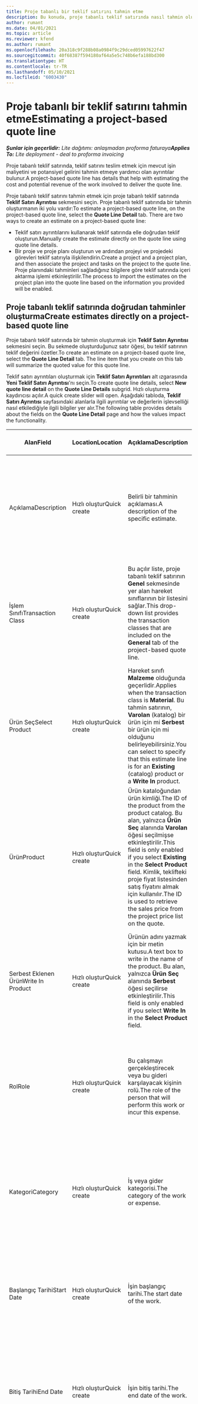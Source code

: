 ```yaml
---
title: Proje tabanlı bir teklif satırını tahmin etme
description: Bu konuda, proje tabanlı teklif satırında nasıl tahmin oluşturulacağı hakkında bilgiler sağlanmaktadır.
author: rumant
ms.date: 04/01/2021
ms.topic: article
ms.reviewer: kfend
ms.author: rumant
ms.openlocfilehash: 20a318c9f288b08a0984f9c29dced05997622f47
ms.sourcegitcommit: 40f68387f594180af64a5e5c748b6efa188bd300
ms.translationtype: HT
ms.contentlocale: tr-TR
ms.lasthandoff: 05/10/2021
ms.locfileid: "6003430"
---
```

# <a name="estimating-a-project-based-quote-line"></a><span data-ttu-id="233bf-103">Proje tabanlı bir teklif satırını tahmin etme</span><span class="sxs-lookup"><span data-stu-id="233bf-103">Estimating a project-based quote line</span></span>

<span data-ttu-id="233bf-104">_**Şunlar için geçerlidir:** Lite dağıtımı: anlaşmadan proforma faturaya_</span><span class="sxs-lookup"><span data-stu-id="233bf-104">_**Applies To:** Lite deployment - deal to proforma invoicing_</span></span>

<span data-ttu-id="233bf-105">Proje tabanlı teklif satırında, teklif satırını teslim etmek için mevcut işin maliyetini ve potansiyel gelirini tahmin etmeye yardımcı olan ayrıntılar bulunur.</span><span class="sxs-lookup"><span data-stu-id="233bf-105">A project-based quote line has details that help with estimating the cost and potential revenue of the work involved to deliver the quote line.</span></span>

<span data-ttu-id="233bf-106">Proje tabanlı teklif satırını tahmin etmek için proje tabanlı teklif satırında **Teklif Satırı Ayrıntısı** sekmesini seçin. Proje tabanlı teklif satırında bir tahmin oluşturmanın iki yolu vardır:</span><span class="sxs-lookup"><span data-stu-id="233bf-106">To estimate a project-based quote line, on the project-based quote line, select the **Quote Line Detail** tab. There are two ways to create an estimate on a project-based quote line:</span></span>

- <span data-ttu-id="233bf-107">Teklif satırı ayrıntılarını kullanarak teklif satırında elle doğrudan teklif oluşturun.</span><span class="sxs-lookup"><span data-stu-id="233bf-107">Manually create the estimate directly on the quote line using quote line details.</span></span> 
- <span data-ttu-id="233bf-108">Bir proje ve proje planı oluşturun ve ardından projeyi ve projedeki görevleri teklif satırıyla ilişkilendirin.</span><span class="sxs-lookup"><span data-stu-id="233bf-108">Create a project and a project plan, and then associate the project and tasks on the project to the quote line.</span></span> <span data-ttu-id="233bf-109">Proje planındaki tahminleri sağladığınız bilgilere göre teklif satırında içeri aktarma işlemi etkinleştirilir.</span><span class="sxs-lookup"><span data-stu-id="233bf-109">The process to import the estimates on the project plan into the quote line based on the information you provided will be enabled.</span></span>

## <a name="create-estimates-directly-on-a-project-based-quote-line"></a><span data-ttu-id="233bf-110">Proje tabanlı teklif satırında doğrudan tahminler oluşturma</span><span class="sxs-lookup"><span data-stu-id="233bf-110">Create estimates directly on a project-based quote line</span></span>

<span data-ttu-id="233bf-111">Proje tabanlı teklif satırında bir tahmin oluşturmak için **Teklif Satırı Ayrıntısı** sekmesini seçin. Bu sekmede oluşturduğunuz satır öğesi, bu teklif satırının teklif değerini özetler.</span><span class="sxs-lookup"><span data-stu-id="233bf-111">To create an estimate on a project-based quote line, select the **Quote Line Detail** tab. The line item that you create on this tab will summarize the quoted value for this quote line.</span></span> 

<span data-ttu-id="233bf-112">Teklif satırı ayrıntıları oluşturmak için **Teklif Satırı Ayrıntıları** alt ızgarasında **Yeni Teklif Satırı Ayrıntısı**'nı seçin.</span><span class="sxs-lookup"><span data-stu-id="233bf-112">To create quote line details, select **New quote line detail** on the **Quote Line Details** subgrid.</span></span> <span data-ttu-id="233bf-113">Hızlı oluşturma kaydırıcısı açılır.</span><span class="sxs-lookup"><span data-stu-id="233bf-113">A quick create slider will open.</span></span> <span data-ttu-id="233bf-114">Aşağıdaki tabloda, **Teklif Satırı Ayrıntısı** sayfasındaki alanlarla ilgili ayrıntılar ve değerlerin işlevselliği nasıl etkilediğiyle ilgili bilgiler yer alır.</span><span class="sxs-lookup"><span data-stu-id="233bf-114">The following table provides details about the fields on the **Quote Line Detail** page and how the values impact the functionality.</span></span>

| <span data-ttu-id="233bf-115">**Alan**</span><span class="sxs-lookup"><span data-stu-id="233bf-115">**Field**</span></span> | <span data-ttu-id="233bf-116">**Location**</span><span class="sxs-lookup"><span data-stu-id="233bf-116">**Location**</span></span> | <span data-ttu-id="233bf-117">**Açıklama**</span><span class="sxs-lookup"><span data-stu-id="233bf-117">**Description**</span></span> | <span data-ttu-id="233bf-118">**Aşağı yönlü etki**</span><span class="sxs-lookup"><span data-stu-id="233bf-118">**Downstream impact**</span></span> |
| --- | --- | --- | --- |
| <span data-ttu-id="233bf-119">Açıklama</span><span class="sxs-lookup"><span data-stu-id="233bf-119">Description</span></span> | <span data-ttu-id="233bf-120">Hızlı oluştur</span><span class="sxs-lookup"><span data-stu-id="233bf-120">Quick create</span></span> | <span data-ttu-id="233bf-121">Belirli bir tahminin açıklaması.</span><span class="sxs-lookup"><span data-stu-id="233bf-121">A description of the specific estimate.</span></span> | <span data-ttu-id="233bf-122">Bu değer, otomatik olarak oluşturulan maliyet için ilgili teklif satırı detaylarına varsayılan olarak alınır.</span><span class="sxs-lookup"><span data-stu-id="233bf-122">This value defaults to the related quote line detail for cost that is automatically created.</span></span> |
| <span data-ttu-id="233bf-123">İşlem Sınıfı</span><span class="sxs-lookup"><span data-stu-id="233bf-123">Transaction Class</span></span> | <span data-ttu-id="233bf-124">Hızlı oluştur</span><span class="sxs-lookup"><span data-stu-id="233bf-124">Quick create</span></span> | <span data-ttu-id="233bf-125">Bu açılır liste, proje tabanlı teklif satırının **Genel** sekmesinde yer alan hareket sınıflarının bir listesini sağlar.</span><span class="sxs-lookup"><span data-stu-id="233bf-125">This drop-down list provides the transaction classes that are included on the **General** tab of the project-based quote line.</span></span>  | <span data-ttu-id="233bf-126">Bu değer, otomatik olarak oluşturulan maliyet için ilgili teklif satırı detaylarına varsayılan olarak alınır.</span><span class="sxs-lookup"><span data-stu-id="233bf-126">This value defaults to the related quote line detail for cost that is automatically created.</span></span> |
| <span data-ttu-id="233bf-127">Ürün Seç</span><span class="sxs-lookup"><span data-stu-id="233bf-127">Select Product</span></span> | <span data-ttu-id="233bf-128">Hızlı oluştur</span><span class="sxs-lookup"><span data-stu-id="233bf-128">Quick create</span></span> | <span data-ttu-id="233bf-129">Hareket sınıfı **Malzeme** olduğunda geçerlidir.</span><span class="sxs-lookup"><span data-stu-id="233bf-129">Applies when the transaction class is **Material**.</span></span> <span data-ttu-id="233bf-130">Bu tahmin satırının, **Varolan** (katalog) bir ürün için mi **Serbest** bir ürün için mi olduğunu belirleyebilirsiniz.</span><span class="sxs-lookup"><span data-stu-id="233bf-130">You can select to specify that this estimate line is for an **Existing** (catalog) product or a **Write In** product.</span></span> | <span data-ttu-id="233bf-131">Bu değer, otomatik olarak oluşturulan maliyet için ilgili teklif satırı detaylarına varsayılan olarak alınır.</span><span class="sxs-lookup"><span data-stu-id="233bf-131">This value defaults to the related quote line detail for cost that is automatically created.</span></span> |
| <span data-ttu-id="233bf-132">Ürün</span><span class="sxs-lookup"><span data-stu-id="233bf-132">Product</span></span> | <span data-ttu-id="233bf-133">Hızlı oluştur</span><span class="sxs-lookup"><span data-stu-id="233bf-133">Quick create</span></span> | <span data-ttu-id="233bf-134">Ürün kataloğundan ürün kimliği.</span><span class="sxs-lookup"><span data-stu-id="233bf-134">The ID of the product from the product catalog.</span></span> <span data-ttu-id="233bf-135">Bu alan, yalnızca **Ürün Seç** alanında **Varolan** öğesi seçilmişse etkinleştirilir.</span><span class="sxs-lookup"><span data-stu-id="233bf-135">This field is only enabled if you select **Existing** in the **Select Product** field.</span></span> <span data-ttu-id="233bf-136">Kimlik, teklifteki proje fiyat listesinden satış fiyatını almak için kullanılır.</span><span class="sxs-lookup"><span data-stu-id="233bf-136">The ID is used to retrieve the sales price from the project price list on the quote.</span></span> | <span data-ttu-id="233bf-137">Bu değer, otomatik olarak oluşturulan maliyet için ilgili teklif satırı detaylarına varsayılan olarak alınır.</span><span class="sxs-lookup"><span data-stu-id="233bf-137">This value defaults to the related quote line detail for cost that is automatically created.</span></span> |
| <span data-ttu-id="233bf-138">Serbest Eklenen Ürün</span><span class="sxs-lookup"><span data-stu-id="233bf-138">Write In Product</span></span> | <span data-ttu-id="233bf-139">Hızlı oluştur</span><span class="sxs-lookup"><span data-stu-id="233bf-139">Quick create</span></span> | <span data-ttu-id="233bf-140">Ürünün adını yazmak için bir metin kutusu.</span><span class="sxs-lookup"><span data-stu-id="233bf-140">A text box to write in the name of the product.</span></span> <span data-ttu-id="233bf-141">Bu alan, yalnızca **Ürün Seç** alanında **Serbest** öğesi seçilirse etkinleştirilir.</span><span class="sxs-lookup"><span data-stu-id="233bf-141">This field is only enabled if you select **Write In** in the **Select Product** field.</span></span>| <span data-ttu-id="233bf-142">Bu değer, otomatik olarak oluşturulan maliyet için ilgili teklif satırı detaylarına varsayılan olarak alınır.</span><span class="sxs-lookup"><span data-stu-id="233bf-142">This value defaults to the related quote line detail for cost that is automatically created.</span></span> |
| <span data-ttu-id="233bf-143">Rol</span><span class="sxs-lookup"><span data-stu-id="233bf-143">Role</span></span> | <span data-ttu-id="233bf-144">Hızlı oluştur</span><span class="sxs-lookup"><span data-stu-id="233bf-144">Quick create</span></span> | <span data-ttu-id="233bf-145">Bu çalışmayı gerçekleştirecek veya bu gideri karşılayacak kişinin rolü.</span><span class="sxs-lookup"><span data-stu-id="233bf-145">The role of the person that will perform this work or incur this expense.</span></span> | <span data-ttu-id="233bf-146">Bu değer, otomatik olarak oluşturulan maliyet için ilgili teklif satırı detaylarına varsayılan olarak alınır.</span><span class="sxs-lookup"><span data-stu-id="233bf-146">This value defaults to the related quote line detail for cost that is automatically created.</span></span> |
| <span data-ttu-id="233bf-147">Kategori</span><span class="sxs-lookup"><span data-stu-id="233bf-147">Category</span></span> | <span data-ttu-id="233bf-148">Hızlı oluştur</span><span class="sxs-lookup"><span data-stu-id="233bf-148">Quick create</span></span> | <span data-ttu-id="233bf-149">İş veya gider kategorisi.</span><span class="sxs-lookup"><span data-stu-id="233bf-149">The category of the work or expense.</span></span> | <span data-ttu-id="233bf-150">Bu değer, otomatik olarak oluşturulan maliyet için ilgili teklif satırı detaylarına varsayılan olarak alınır.</span><span class="sxs-lookup"><span data-stu-id="233bf-150">This value defaults to the related quote line detail for cost that is automatically created.</span></span> |
| <span data-ttu-id="233bf-151">Başlangıç Tarihi</span><span class="sxs-lookup"><span data-stu-id="233bf-151">Start Date</span></span> | <span data-ttu-id="233bf-152">Hızlı oluştur</span><span class="sxs-lookup"><span data-stu-id="233bf-152">Quick create</span></span> | <span data-ttu-id="233bf-153">İşin başlangıç tarihi.</span><span class="sxs-lookup"><span data-stu-id="233bf-153">The start date of the work.</span></span> | <span data-ttu-id="233bf-154">Bu alan, otomatik olarak oluşturulan maliyet için teklif satırı ayrıntılarına varsayılan olarak alınır.</span><span class="sxs-lookup"><span data-stu-id="233bf-154">This field defaults to the quote line detail for cost that is automatically created.</span></span> |
| <span data-ttu-id="233bf-155">Bitiş Tarihi</span><span class="sxs-lookup"><span data-stu-id="233bf-155">End Date</span></span> | <span data-ttu-id="233bf-156">Hızlı oluştur</span><span class="sxs-lookup"><span data-stu-id="233bf-156">Quick create</span></span> | <span data-ttu-id="233bf-157">İşin bitiş tarihi.</span><span class="sxs-lookup"><span data-stu-id="233bf-157">The end date of the work.</span></span> | <span data-ttu-id="233bf-158">Bu alan, otomatik olarak oluşturulan maliyet için teklif satırı ayrıntılarına varsayılan olarak alınır.</span><span class="sxs-lookup"><span data-stu-id="233bf-158">This field defaults to the quote line detail for cost that is automatically created.</span></span> |
| <span data-ttu-id="233bf-159">Kaynak Belirleme Birimi</span><span class="sxs-lookup"><span data-stu-id="233bf-159">Resourcing Unit</span></span> | <span data-ttu-id="233bf-160">Hızlı oluştur</span><span class="sxs-lookup"><span data-stu-id="233bf-160">Quick create</span></span> | <span data-ttu-id="233bf-161">Bu maliyeti karşılayacak ve üzerinde çalışılması için kaynağı sağlayacak kaynak birimi.</span><span class="sxs-lookup"><span data-stu-id="233bf-161">The resourcing unit that will incur this cost and provide the resource to work on it.</span></span> | <span data-ttu-id="233bf-162">Bu değer, otomatik olarak oluşturulan ve maliyet fiyatı almada kullanılan maliyet için ilgili teklif satırı detaylarına varsayılan olarak alınır.</span><span class="sxs-lookup"><span data-stu-id="233bf-162">This value defaults to the related quote line detail for cost that is automatically created and used in the cost price retrieval.</span></span> |
| <span data-ttu-id="233bf-163">Birim zamanlaması</span><span class="sxs-lookup"><span data-stu-id="233bf-163">Unit schedule</span></span> | <span data-ttu-id="233bf-164">Hızlı oluştur</span><span class="sxs-lookup"><span data-stu-id="233bf-164">Quick create</span></span> | <span data-ttu-id="233bf-165">İş, ürün veya giderin birim grubu.</span><span class="sxs-lookup"><span data-stu-id="233bf-165">The unit group of the work, product, or expense.</span></span> <span data-ttu-id="233bf-166">Birimler, bir birim zamanlamasına veya birim grubuna aittir.</span><span class="sxs-lookup"><span data-stu-id="233bf-166">Units belong to a unit schedule or a group of units.</span></span> <span data-ttu-id="233bf-167">Örneğin, mil ve kilometre mesafeyi açıklayan bir birim grubuna ait birimlerdir.</span><span class="sxs-lookup"><span data-stu-id="233bf-167">For example, miles and kilometers are units that belong to a group of units that describes distance.</span></span> | <span data-ttu-id="233bf-168">Bu değer, otomatik olarak oluşturulan maliyet için ilgili teklif satırı detaylarına varsayılan olarak alınır.</span><span class="sxs-lookup"><span data-stu-id="233bf-168">This value defaults to the related quote line detail for cost that is automatically created.</span></span> |
| <span data-ttu-id="233bf-169">Birim</span><span class="sxs-lookup"><span data-stu-id="233bf-169">Unit</span></span> | <span data-ttu-id="233bf-170">Hızlı oluştur</span><span class="sxs-lookup"><span data-stu-id="233bf-170">Quick create</span></span> | <span data-ttu-id="233bf-171">İş, ürün veya giderin birimi.</span><span class="sxs-lookup"><span data-stu-id="233bf-171">The unit of the work, product, or expense.</span></span> | <span data-ttu-id="233bf-172">Bu değer, otomatik olarak oluşturulan maliyet için ilgili teklif satırı detaylarına varsayılan olarak alınır.</span><span class="sxs-lookup"><span data-stu-id="233bf-172">This value defaults to the related quote line detail for cost that is automatically created.</span></span> |
| <span data-ttu-id="233bf-173">Miktar</span><span class="sxs-lookup"><span data-stu-id="233bf-173">Quantity</span></span> | <span data-ttu-id="233bf-174">Hızlı oluştur</span><span class="sxs-lookup"><span data-stu-id="233bf-174">Quick create</span></span> | <span data-ttu-id="233bf-175">İş, ürün veya giderin miktarı.</span><span class="sxs-lookup"><span data-stu-id="233bf-175">The quantity of work, product, or expense.</span></span> | <span data-ttu-id="233bf-176">Bu değer, otomatik olarak oluşturulan maliyet için ilgili teklif satırı detaylarına varsayılan olarak alınır.</span><span class="sxs-lookup"><span data-stu-id="233bf-176">This value defaults to the related quote line detail for cost that is automatically created.</span></span> |
| <span data-ttu-id="233bf-177">Birim fiyatı</span><span class="sxs-lookup"><span data-stu-id="233bf-177">Unit price</span></span> | <span data-ttu-id="233bf-178">Hızlı Oluştur</span><span class="sxs-lookup"><span data-stu-id="233bf-178">Quick Create</span></span> |<span data-ttu-id="233bf-179">Çalışmayı gerçekleştiren rolün fatura oranı, ürünün birim fiyatı veya ürün ya da gider kategorisinin satış fiyatı.</span><span class="sxs-lookup"><span data-stu-id="233bf-179">The bill rate of the role that is performing the work, the unit price of the product, or the sales price of the product or expense category.</span></span> <span data-ttu-id="233bf-180">Bu alan için varsayılan, başlangıç tarihi için geçerli proje fiyatı listesinin rol fiyatı satırında bulunan fiyatlandırma boyutu değerlerinin birleşimine dayanan **Zaman**'dır.</span><span class="sxs-lookup"><span data-stu-id="233bf-180">The  default for this field is **Time** based on the combination of the pricing dimension values on the role price line of the project price list that is effective for the start date.</span></span> <span data-ttu-id="233bf-181">**Giderler** için bu alanın varsayılan ayarı, proje fiyat listesindeki, başlangıç tarihi için geçerli olan hareket kategorisine yönelik fiyat kurulumundan alınır.</span><span class="sxs-lookup"><span data-stu-id="233bf-181">For **Expenses**, the default is from the price setup for the transaction category in the project price list that is effective for the start date.</span></span> <span data-ttu-id="233bf-182">Hareket kategorisinin fiyatlandırma yöntemi birim başına fiyat değilse varsayılan olmaz ve bu alan boş bırakılır.</span><span class="sxs-lookup"><span data-stu-id="233bf-182">If the pricing method for the transaction category isn't price-per-unit, there is no default, and this field is left blank.</span></span> <span data-ttu-id="233bf-183">Ürünler için varsayılan, başlangıç tarihi için geçerli proje fiyat listesindeki **Fiyat listesi maddesi** satırına dayanır.</span><span class="sxs-lookup"><span data-stu-id="233bf-183">For products, the default is based on the **Price list item**  line in the project price list that is effective for the start date.</span></span>| <span data-ttu-id="233bf-184">Çalışmayı gerçekleştiren rolün maliyet oranı, gider kategorisinin birim başına maliyeti veya ürünün birim maliyeti.</span><span class="sxs-lookup"><span data-stu-id="233bf-184">The cost rate of the role that is performing the work, the cost per unit of the expense category, or the unit cost of the product.</span></span> <span data-ttu-id="233bf-185">Bu alan için varsayılan, başlangıç tarihi için geçerli proje fiyatı listesinin rol fiyatı satırında bulunan fiyatlandırma boyutu değerlerinin birleşimine dayanan **Zaman**'dır.</span><span class="sxs-lookup"><span data-stu-id="233bf-185">The default for this field is **Time** based on the combination of the pricing dimension values on the role price line of the project price list that is effective for the start date.</span></span> <span data-ttu-id="233bf-186">**Giderler** için bu alanın varsayılan ayarı, proje fiyat listesindeki, başlangıç tarihi için geçerli olan hareket kategorisine yönelik fiyat kurulumundan alınır.</span><span class="sxs-lookup"><span data-stu-id="233bf-186">For **Expenses**, the default is from the price setup for the transaction category in the project price list that is effective for the start date.</span></span> <span data-ttu-id="233bf-187">Hareket kategorisinin fiyatlandırma yöntemi birim başına fiyat değilse varsayılan olmaz ve bu alan boş bırakılır.</span><span class="sxs-lookup"><span data-stu-id="233bf-187">If the pricing method for the transaction category isn't price-per-unit, there is no default, and this field is left blank.</span></span> <span data-ttu-id="233bf-188">Ürünler için varsayılan, başlangıç tarihi için geçerli proje fiyat listesindeki **Fiyat listesi maddesi** satırına dayanır.</span><span class="sxs-lookup"><span data-stu-id="233bf-188">For products, the default is based on the **Price list item**  line in the project price list that is effective for the start date.</span></span>|
| <span data-ttu-id="233bf-189">Tahmini Vergi</span><span class="sxs-lookup"><span data-stu-id="233bf-189">Estimated Tax</span></span> | <span data-ttu-id="233bf-190">Hızlı oluştur</span><span class="sxs-lookup"><span data-stu-id="233bf-190">Quick create</span></span> | <span data-ttu-id="233bf-191">Bu iş veya gider için tahmini vergiyi el ile girebilirsiniz.</span><span class="sxs-lookup"><span data-stu-id="233bf-191">You can manually enter the estimated tax for this work or expense.</span></span> | <span data-ttu-id="233bf-192">Bu alanda aşağı yönlü etki yoktur.</span><span class="sxs-lookup"><span data-stu-id="233bf-192">There is no downstream impact for this field.</span></span> |
| <span data-ttu-id="233bf-193">Miktar</span><span class="sxs-lookup"><span data-stu-id="233bf-193">Amount</span></span> | <span data-ttu-id="233bf-194">Hızlı oluştur</span><span class="sxs-lookup"><span data-stu-id="233bf-194">Quick create</span></span> | <span data-ttu-id="233bf-195">**Miktar** ve **Fiyat** alanları boş bırakılırsa bilgileri bu alana el ile girebilirsiniz.</span><span class="sxs-lookup"><span data-stu-id="233bf-195">You can manually input information into this field if the **Quantity** and **Price** fields are left blank.</span></span> <span data-ttu-id="233bf-196">Bu alanlar boş değilse bu alan salt okunur hale gelir ve (Miktar \* Birim fiyat) + Vergi olarak hesaplanır.</span><span class="sxs-lookup"><span data-stu-id="233bf-196">If these fields are not blank, this field becomes read only and is calculated as (Quantity \* Unit price) + Tax.</span></span> | <span data-ttu-id="233bf-197">Bu alanda aşağı yönlü etki yoktur.</span><span class="sxs-lookup"><span data-stu-id="233bf-197">There is no downstream impact for this field.</span></span> |


## <a name="update-prices-on-quote-line-details"></a><span data-ttu-id="233bf-198">Teklif satırı ayrıntılarında fiyatları güncelleştirme</span><span class="sxs-lookup"><span data-stu-id="233bf-198">Update prices on quote line details</span></span>

<span data-ttu-id="233bf-199">Teklifle ilişkili proje fiyat listesindeki veya sözleşme biriminin maliyet fiyatı listesindeki fiyatları değiştirdiyseniz bu değişikliği yansıtmak üzere her bir teklif satırı ayrıntılarında fiyatları yenilemek için **Teklif** sayfasında **Yeniden hesapla**'yı seçebilirsiniz.</span><span class="sxs-lookup"><span data-stu-id="233bf-199">If you have changed prices on the project price list that is attached to the quote, or on the cost price list of the contracting unit, you can select **Recalculate** on the **Quote** page to refresh the prices on the individual quote line details to reflect this change.</span></span> <span data-ttu-id="233bf-200">**Yeniden hesapla**'yı seçtiğinizde, bu teklifteki tüm teklif satırlarıyla ilgili teklif satırı ayrıntılarının sıfırlanacağını bildiren bir uyarı görüntülenir.</span><span class="sxs-lookup"><span data-stu-id="233bf-200">When you select **Recalculate**, a warning appears that informs you that prices on quote line details for all quote lines on this quote will be reset.</span></span> <span data-ttu-id="233bf-201">Satış ve maliyet teklif satırı ayrıntıları için fiyatları yenilemek üzere **Evet**'i seçin.</span><span class="sxs-lookup"><span data-stu-id="233bf-201">Select **Yes** to refresh prices for both sales and cost quote line details.</span></span>

## <a name="access-quote-line-details-for-cost"></a><span data-ttu-id="233bf-202">Maliyet için teklif satırı ayrıntılarına erişme</span><span class="sxs-lookup"><span data-stu-id="233bf-202">Access quote line details for cost</span></span>

<span data-ttu-id="233bf-203">**Teklif satırı ayrıntıları** sekmesinde, alt kılavuzun araç çubuğunda bazı eylemleri etkinleştirmek için ızgarasında bir satır seçin.</span><span class="sxs-lookup"><span data-stu-id="233bf-203">On the **Quote Line Details** tab, select a row in the grid to enable some actions on the toolbar of the subgrid.</span></span> <span data-ttu-id="233bf-204">Teklif satırı ayrıntısı seçildiğinde alt ızgara araç çubuğundaki ilk eylem **Açık maliyet ayrıntısı** olur.</span><span class="sxs-lookup"><span data-stu-id="233bf-204">The first action on the subgrid tool bar when a quote line detail is selected is **Open Cost Detail**.</span></span> <span data-ttu-id="233bf-205">Bu teklif satırı için ilgili maliyet oranını ve tutarı görmek üzere **Maliyet Ayrıntısını Aç**'ı seçin.</span><span class="sxs-lookup"><span data-stu-id="233bf-205">Select **Open Cost Detail** to see the related cost rate and amount for this quote line.</span></span>

> [!NOTE]
> <span data-ttu-id="233bf-206">Maliyet için teklif satırı ayrıntısında kaynak birimi, miktar, tarihler, rol veya kategori değerlerinin değiştirilmesi, satışlar için teklif satırı ayrıntılarında karşılık gelen değerleri değiştirir.</span><span class="sxs-lookup"><span data-stu-id="233bf-206">Changing the resourcing unit, quantity, dates, role, or category values on the quote line detail for cost will change the corresponding values on the quote line details for sales.</span></span>
## <a name="currency-on-quote-line-details-for-cost-and-sales"></a><span data-ttu-id="233bf-207">Maliyet ve satışlar için teklif satırı ayrıntılarında para birimi</span><span class="sxs-lookup"><span data-stu-id="233bf-207">Currency on quote line details for cost and sales</span></span>

<span data-ttu-id="233bf-208">Teklif satırı ayrıntısının başlangıç tarihinde geçerli olan proje fiyat listesinden satış varsayılan değerleri için teklif satırı ayrıntısındaki para birimi.</span><span class="sxs-lookup"><span data-stu-id="233bf-208">Currency on the quote line detail for sales defaults from the project price list that is effective for the start date of the quote line detail.</span></span>

<span data-ttu-id="233bf-209">Maliyet için teklif satırı ayrıntısının başlangıç tarihinde geçerli olan teklifin sözleşme biriminin fiyat listesinde maliyet varsayılan değerleri için teklif satırı ayrıntısındaki para birimi.</span><span class="sxs-lookup"><span data-stu-id="233bf-209">Currency on the quote line detail for cost defaults from the price list of the contracting unit of the quote that is effective for the start date of the quote line detail for cost.</span></span>

<span data-ttu-id="233bf-210">Karlılık hesaplamaları, teklifte genel tahmini kar marjını raporlamak üzere maliyet ve satışlar için teklif satırı ayrıntılarındaki tutarı ortamın temel para birimine dönüştürür.</span><span class="sxs-lookup"><span data-stu-id="233bf-210">Profitability calculations convert the amount on quote line details for cost and sales into the base currency of the environment to report the overall estimated margin on the quote.</span></span>

> <span data-ttu-id="233bf-211">[!DİKKAT EDİN</span><span class="sxs-lookup"><span data-stu-id="233bf-211">[!NOTE</span></span>
> > <span data-ttu-id="233bf-212">Para birimi yuvarlama hataları ve değişen kenar boşlukları, etkili Döviz kurları olmadığı için oluşabilir.</span><span class="sxs-lookup"><span data-stu-id="233bf-212">Currency rounding errors and changed margins could occur because of the lack of date effective exchange rates.</span></span> <span data-ttu-id="233bf-213">Bu hesaplamaları yalnızca proje sözleşmelerinde kullanın. Bunlar, yaklaşık değerler değildir veya döviz kurları için geçerlilik tarihinin yuvarlanması ve farkındalığına yönelik daha yüksek hassasiyet gerektiren gerçek bir meşru veya başka bir raporlama için değildir.</span><span class="sxs-lookup"><span data-stu-id="233bf-213">Use these calculations only on project contracts as these are approximations and are not for actual statutory or other reporting that requires higher precision of rounding and awareness of date effectivity for exchange rates.</span></span>


[!INCLUDE[footer-include](../../includes/footer-banner.md)]
